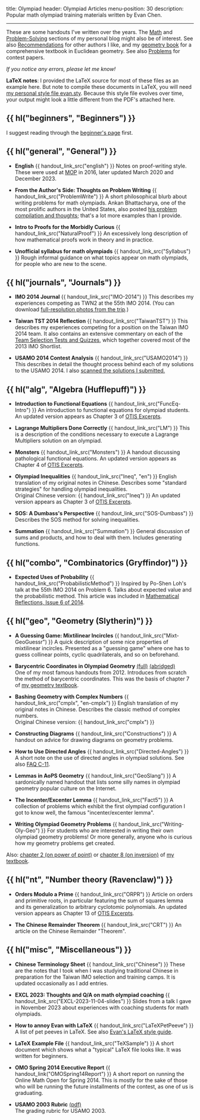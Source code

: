 title: Olympiad
header: Olympiad Articles
menu-position: 30
description: Popular math olympiad training materials written by Evan Chen.

---

These are some handouts I've written over the years.
The [Math](https://blog.evanchen.cc/category/mathematics/) and
[Problem-Solving](https://blog.evanchen.cc/category/problem-solving/) sections
of my personal blog might also be of interest.
See also [Recommendations](recommend.html) for other authors I like,
and my [geometry book](geombook.html) for a
comprehensive textbook in Euclidean geometry.
See also [Problems](problems.html) for contest papers.

_If you notice any errors, please let me know!_

**LaTeX notes**:
I provided the LaTeX source for most of these files as an example here.
But note to compile these documents in LaTeX, you will need
[my personal style file evan.sty][evan.sty].
Because this style file evolves over time,
your output might look a little different from the PDF's attached here.

## {{ hl("beginners", "Beginners") }}

I suggest reading through the [beginner's page](wherestart.html) first.

## {{ hl("general", "General") }}

- <b>English</b> {{ handout_link_src("english") }}
  Notes on proof-writing style.
  These were used at [MOP](mop.html) in 2016, later updated March 2020 and
  December 2023.

- <b>From the Author's Side: Thoughts on Problem Writing</b> {{ handout_link_src("ProblemWrite") }}
  A short philosophical blurb about writing problems
  for math olympiads. Ankan Bhattacharya, one of the most prolific authors
  in the United States, also posted
  [his problem compilation and thoughts](https://aops.com/community/c6h2706746);
  that's a lot more examples than I provide.

- <b>Intro to Proofs for the Morbidly Curious</b> {{ handout_link_src("NaturalProof") }}
  An excessively long description of how mathematical proofs work
  in theory and in practice.

- <b>Unofficial syllabus for math olympiads</b> {{ handout_link_src("Syllabus") }}
  Rough informal guidance on what topics appear on math olympiads,
  for people who are new to the scene.

## {{ hl("journals", "Journals") }}

- <b>IMO 2014 Journal</b> {{ handout_link_src("IMO-2014") }}
  This describes my experiences competing as TWN2 at the 55th IMO 2014.
  (You can download [full-resolution photos from the trip][imo-2014-photos].)

- <b>Taiwan TST 2014 Reflection</b> {{ handout_link_src("TaiwanTST") }}
  This describes my experiences competing for a position on the Taiwan IMO 2014 team.
  It also contains an extensive commentary on each of the
  [Team Selection Tests and Quizzes](https://www.aops.com/community/c41558),
  which together covered most of the 2013 IMO Shortlist.

- <b>USAMO 2014 Contest Analysis</b> {{ handout_link_src("USAMO2014") }}
  This describes in detail the thought process behind each of
  my solutions to the USAMO 2014.
  I also [scanned the solutions I submitted.](upload/usamo-2014-my-sols.pdf)

[imo-2014-photos]: https://github.com/vEnhance/web.evanchen.cc/tree/main/handouts/IMO-2014/photos-maxres/

## {{ hl("alg", "Algebra (Hufflepuff)") }}

- <b>Introduction to Functional Equations</b> {{ handout_link_src("FuncEq-Intro") }}
  An introduction to functional equations for olympiad students.
  An updated version appears as Chapter 3 of [OTIS Excerpts][excerpts].

- <b>Lagrange Multipliers Done Correctly</b> {{ handout_link_src("LM") }}
  This is a description of the conditions necessary to
  execute a Lagrange Multipliers solution on an olympiad.

- <b>Monsters</b> {{ handout_link_src("Monsters") }}
  A handout discussing pathological functional equations.
  An updated version appears as Chapter 4 of [OTIS Excerpts][excerpts].

- <b>Olympiad Inequalities</b> {{ handout_link_src("Ineq", "en") }}
  English translation of my original notes in Chinese.
  Describes some "standard strategies" for handling olympiad inequalities. <br>
  Original Chinese version: {{ handout_link_src("Ineq") }}
  An updated version appears as Chapter 3 of [OTIS Excerpts][excerpts].

- <b>SOS: A Dumbass's Perspective</b> {{ handout_link_src("SOS-Dumbass") }}
  Describes the SOS method for solving inequalities.

- <b>Summation</b> {{ handout_link_src("Summation") }}
  General discussion of sums and products, and how to deal with them.
  Includes generating functions.

## {{ hl("combo", "Combinatorics (Gryffindor)") }}

- <b>Expected Uses of Probability</b> {{ handout_link_src("ProbabilisticMethod") }}
  Inspired by Po-Shen Loh's talk at the 55th IMO 2014 on Problem 6.
  Talks about expected value and the probabilistic method.
  This article was included in
  [Mathematical Reflections, Issue 6 of 2014](https://www.awesomemath.org/wp-pdf-files/math-reflections/mr-2014-06/probabilistic.pdf).

## {{ hl("geo", "Geometry (Slytherin)") }}

- <b>A Guessing Game: Mixtilinear Incircles</b> {{ handout_link_src("Mixt-GeoGuessr") }}
  A quick description of some nice properties of mixtilinear incircles.
  Presented as a "guessing game" where one has to guess collinear points,
  cyclic quadrilaterals, and so on beforehand.

- <b>Barycentric Coordinates in Olympiad Geometry</b>
  [(full)](handouts/bary/bary-full.pdf)
  [(abridged)](handouts/bary/bary-short.pdf) <br>
  One of my most famous handouts from 2012.
  Introduces from scratch the method of barycentric coordinates.
  This was the basis of chapter 7 of [my geometry textbook](geombook.html).

- <b>Bashing Geometry with Complex Numbers</b> {{ handout_link_src("cmplx", "en-cmplx") }}
  English translation of my original notes in Chinese.
  Describes the classic method of complex numbers. <br>
  Original Chinese version: {{ handout_link_src("cmplx") }}

- <b>Constructing Diagrams</b> {{ handout_link_src("Constructions") }}
  A handout on advice for drawing diagrams on geometry problems.

- <b>How to Use Directed Angles</b> {{ handout_link_src("Directed-Angles") }}
  A short note on the use of directed angles in olympiad solutions.
  See also [FAQ C-11](faq-contest.html#C-11).

- <b>Lemmas in AoPS Geometry</b> {{ handout_link_src("GeoSlang") }}
  A sardonically named handout that lists some silly names
  in olympiad geometry popular culture on the Internet.

- <b>The Incenter/Excenter Lemma</b> {{ handout_link_src("Fact5") }}
  A collection of problems which exhibit the
  first olympiad configuration I got to know well,
  the famous "incenter/excenter lemma".

- <b>Writing Olympiad Geometry Problems</b> {{ handout_link_src("Writing-Oly-Geo") }}
  For students who are interested in writing their own olympiad geometry problems!
  Or more generally, anyone who is curious how my geometry problems get created.

Also: [chapter 2 (on power of point)][egmo2]
or [chapter 8 (on inversion)][egmo8]
of [my textbook][geombook].

## {{ hl("nt", "Number theory (Ravenclaw)") }}

- <b>Orders Modulo a Prime</b> {{ handout_link_src("ORPR") }}
  Article on orders and primitive roots,
  in particular featuring the sum of squares lemma and its generalization
  to arbitrary cyclotomic polynomials.
  An updated version appears as Chapter 13 of [OTIS Excerpts][excerpts].

- <b>The Chinese Remainder Theorem</b> {{ handout_link_src("CRT") }}
  An article on the Chinese Remainder "Theorem".

## {{ hl("misc", "Miscellaneous") }}

- <b>Chinese Terminology Sheet</b> {{ handout_link_src("Chinese") }}
  These are the notes that I took when I was studying
  traditional Chinese in preparation
  for the Taiwan IMO selection and training camps.
  It is updated occasionally as I add entries.

- <b>EXCL 2023: Thoughts and Q/A on math olympiad coaching</b> {{ handout_link_src("EXCL-2023-11-04-slides") }}
  Slides from a talk I gave in November 2023
  about experiences with coaching students for math olympiads.

- <b>How to annoy Evan with LaTeX</b> {{ handout_link_src("LaTeXPetPeeve") }}
  A list of pet peeves in LaTeX.
  See also [Evan's LaTeX style guide](latex-style-guide.html).

- <b>LaTeX Example File</b> {{ handout_link_src("TeXSample") }}
  A short document which shows what a "typical" LaTeX file looks like.
  It was written for beginners.

- <b>OMO Spring 2014 Executive Report</b> {{ handout_link("OMOSpring14Report") }}
  A short report on running the Online Math Open for Spring 2014.
  This is mostly for the sake of those who will be
  running the future installments of the contest, as one of
  us is graduating.

- <b>USAMO 2003 Rubric</b> [(pdf)](upload/usamo-2003-rubric.pdf) <br>
  The grading rubric for USAMO 2003.

[evan.sty]: https://github.com/vEnhance/dotfiles/blob/master/texmf/tex/latex/evan/evan.sty
[olympiad.asy]: https://github.com/vEnhance/dotfiles/blob/master/asy/olympiad.asy
[cse5.asy]: https://github.com/vEnhance/dotfiles/blob/master/asy/cse5.asy
[egmo2]: https://www.maa.org/sites/default/files/pdf/ebooks/pdf/EGMO_chapter2.pdf
[egmo8]: https://www.maa.org/sites/default/files/pdf/ebooks/pdf/EGMO_chapter8.pdf
[geombook]: geombook.html
[excerpts]: /excerpts.html
